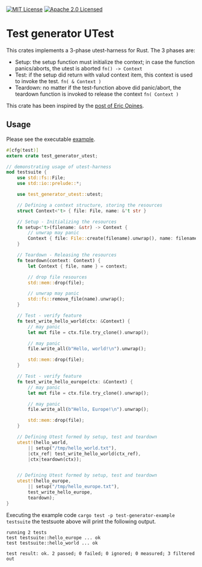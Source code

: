 [![MIT License](http://img.shields.io/badge/license-MIT-blue.svg)](https://github.com/frehberg/test-generator/blob/master/LICENSE-MIT)
[![Apache 2.0 Licensed](http://img.shields.io/badge/license-Apache-blue.svg)](https://github.com/frehberg/test-generator/blob/master/LICENSE-APACHE)
# Test generator UTest

This crates implements a 3-phase utest-harness for Rust. The 3 phases are:

* Setup: the setup function must initialize the context; in case the function panics/aborts, the utest is aborted
```fn() -> Context```
* Test: if the setup did return with valud context item, this context is used to invoke the test.
```fn( & Context )```
* Teardown: no matter if the test-function above did panic/abort, the teardown function is invoked to release the context
```fn( Context )```

This crate has been inspired by the [post of Eric Opines](https://medium.com/@ericdreichert/test-setup-and-teardown-in-rust-without-a-framework-ba32d97aa5ab).

## Usage

Please see the executable [example](https://github.com/frehberg/test-generator/tree/master/example).

```rust
#[cfg(test)]
extern crate test_generator_utest;

// demonstrating usage of utest-harness
mod testsuite {
    use std::fs::File;
    use std::io::prelude::*;

    use test_generator_utest::utest;

    // Defining a context structure, storing the resources
    struct Context<'t> { file: File, name: &'t str }

    // Setup - Initializing the resources
    fn setup<'t>(filename: &str) -> Context {
        // unwrap may panic
        Context { file: File::create(filename).unwrap(), name: filename }
    }

    // Teardown - Releasing the resources
    fn teardown(context: Context) {
        let Context { file, name } = context;

        // drop file resources
        std::mem::drop(file);

        // unwrap may panic
        std::fs::remove_file(name).unwrap();
    }

    // Test - verify feature
    fn test_write_hello_world(ctx: &Context) {
        // may panic
        let mut file = ctx.file.try_clone().unwrap();

        // may panic
        file.write_all(b"Hello, world!\n").unwrap();

        std::mem::drop(file);
    }

    // Test - verify feature
    fn test_write_hello_europe(ctx: &Context) {
        // may panic
        let mut file = ctx.file.try_clone().unwrap();

        // may panic
        file.write_all(b"Hello, Europe!\n").unwrap();

        std::mem::drop(file);
    }

    // Defining Utest formed by setup, test and teardown
    utest!(hello_world,
        || setup("/tmp/hello_world.txt"),
        |ctx_ref| test_write_hello_world(ctx_ref),
        |ctx|teardown(ctx));


    // Defining Utest formed by setup, test and teardown
    utest!(hello_europe,
        || setup("/tmp/hello_europe.txt"),
        test_write_hello_europe,
        teardown);
}
```

Executing the example code ```cargo test -p test-generator-example testsuite```
the testsuote above will print the following output.
 
```
running 2 tests
test testsuite::hello_europe ... ok
test testsuite::hello_world ... ok

test result: ok. 2 passed; 0 failed; 0 ignored; 0 measured; 3 filtered out
```